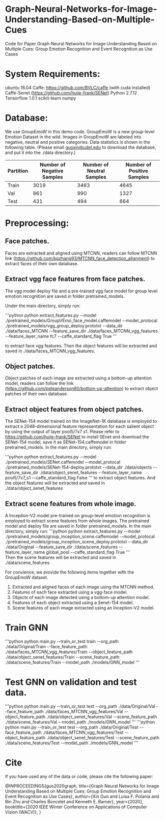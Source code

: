 # Graph-Neural-Networks-for-Image-Understanding-Based-on-Multiple-Cues
Code for Paper Graph Neural Networks for Image Understanding Based on Multiple Cues: Group Emotion Recognition and Event Recognition as Use Cases


# System Requirements:
ubuntu 16.04
Caffe: https://github.com/BVLC/caffe (with cuda installed)
Caffe-Senet (https://github.com/hujie-frank/SENet)
Python 2.7.12
Tensorflow 1.0.1
scikit-learn
numpy


# Database:
We use GroupEmoW in this demo code. GroupEmoW is a new group-level Emotion Dataset in the wild. Images in GroupEmoW are labeled into negative, neutral and positive categories. Data statistics is shown in the following table. (Please email guoxin@udel.edu to download the database, and put it into the ./data directory.)

| Partition | Number of Negative Samples | Number of Neutral Samples | Number of Positive Samples |
| ------------- | ------------- |------------- |------------- |
| Train | 3019  | 3463 | 4645 |
| Val | 861  | 990 | 1327 |
| Test | 431  | 494 | 664 |


# Preprocessing:
## Face patches. 
Faces are extracted and aligned using MTCNN, readers can follow MTCNN link (https://github.com/kpzhang93/MTCNN_face_detection_alignment) to extract faces of their own database.

## Extract vgg face features from face patches. 
The vgg model deploy file and a pre-trained vgg face model for group level emotion recognition are saved in folder pretrained_models. 

Under the main directory, simply run:

'''python
python extract_features.py --model ./pretrained_models/GroupVEmo_face_model.caffemodel --model_protocal ./pretrained_models/vgg_group_deploy.prototxt --data_dir ./data/faces_MTCNN --feature_save_dir ./data/faces_MTCNN_vgg_features --feature_layer_name fc7 --caffe_standard_flag True
'''

to extract face vgg features. Then the object features will be extracted and saved in ./data/faces_MTCNN_vgg_features. 

## Object patches.
Object patches of each image are extracted using a bottom-up attention model, readers can follow the link (https://github.com/peteanderson80/bottom-up-attention) to extract object patches of their own database. 

## Extract object features from object patches. 
The SENet-154 model trained on the ImageNet-1K database is employed to extract a 2048-dimensional feature representation for each salient object by using the output of layer
pool5/7x7 s1. Please refer to https://github.com/hujie-frank/SENet to install SEnet and download the SENet-154 model, save it as SENet-154.caffemodel in folder pretrained_models. 
In the main directory, simply run:

'''python
python extract_features.py --model ./pretrained_models/SENet.caffemodel --model_protocal ./pretrained_models/SENet-154-deploy.prototxt --data_dir ./data/objects --feature_save_dir ./data/object_senet_features --feature_layer_name pool5/7x7_s1 --caffe_standard_flag False
'''
to extract object features. And the object features will be extracted and saved in ./data/object_senet_features

## Extract scene features from whole image. 
A Inception-V2 model pre-trained on group-level emotion recognition is employed to extract scene features from whole images. The pretrained model and deploy file are saved in folder pretrained_models.
In the main directory, simply run:
'''python
python extract_features.py --model ./pretrained_models/group_inception_scene.caffemodel --model_protocal ./pretrained_models/group_inception_scene_deploy.prototxt --data_dir ./data/Original --feature_save_dir ./data/scene_features --feature_layer_name global_pool --caffe_standard_flag True
'''            
Then the scene features will be extracted and saved in ./data/scene_features.

For convience, we provide the following items together with the GroupEmoW dataset. 
1. Extracted and aligned faces of each image using the MTCNN method.
2. Features of each face extracted using a vgg-face model.
3. Objects of each image detected using a bottom-up attention model.
4. Features of each object extracted using a Senet-154 model.
5. Scene features of each image extracted using an Inception-V2 model. 


# Train GNN
'''python
python main.py --train_or_test train --org_path ./data/Original/Train --face_feature_path ./data/faces_MTCNN_vgg_features/Train --object_feature_path ./data/object_senet_features/Train --scene_feature_path ./data/scene_features/Train --model_path ./models/GNN_model
'''

# Test GNN on validation and test data. 
'''python
python main.py --train_or_test test --org_path ./data/Original/Val --face_feature_path ./data/faces_MTCNN_vgg_features/Val --object_feature_path ./data/object_senet_features/Val --scene_feature_path ./data/scene_features/Val --model_path ./models/GNN_model
'''
'''python
python main.py --train_or_test test --org_path ./data/Original/Test --face_feature_path ./data/faces_MTCNN_vgg_features/Test --object_feature_path ./data/object_senet_features/Test --scene_feature_path ./data/scene_features/Test --model_path ./models/GNN_model
'''

# Cite
If you have used any of the data or code, please cite the following paper: 

@INPROCEEDINGS{guo2020graph,
    title={Graph Neural Networks for Image Understanding Based on Multiple Cues: Group Emotion Recognition and Event Recognition as Use Cases},
    author={Xin Guo and Luisa F. Polania and Bin Zhu and Charles Boncelet and Kenneth E. Barner},
    year={2020},
    booktitle={2020 IEEE Winter Conference on Applications of Computer Vision (WACV)},
}
